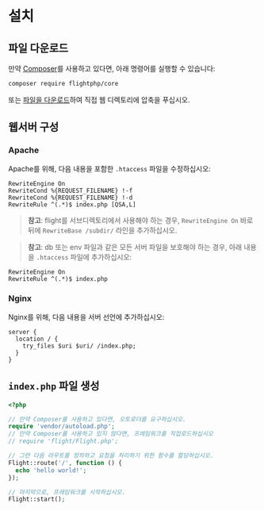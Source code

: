 # 설치

## 파일 다운로드

만약 [Composer](https://getcomposer.org)를 사용하고 있다면, 아래 명령어를 실행할 수 있습니다:

```bash
composer require flightphp/core
```

또는 [파일을 다운로드](https://github.com/flightphp/core/archive/master.zip)하여 직접 웹 디렉토리에 압축을 푸십시오.

## 웹서버 구성

### Apache

Apache를 위해, 다음 내용을 포함한 `.htaccess` 파일을 수정하십시오:

```apacheconf
RewriteEngine On
RewriteCond %{REQUEST_FILENAME} !-f
RewriteCond %{REQUEST_FILENAME} !-d
RewriteRule ^(.*)$ index.php [QSA,L]
```

> **참고**: flight를 서브디렉토리에서 사용해야 하는 경우, `RewriteEngine On` 바로 뒤에 `RewriteBase /subdir/` 라인을 추가하십시오.

> **참고**: db 또는 env 파일과 같은 모든 서버 파일을 보호해야 하는 경우, 아래 내용을 `.htaccess` 파일에 추가하십시오:

```apacheconf
RewriteEngine On
RewriteRule ^(.*)$ index.php
```

### Nginx

Nginx를 위해, 다음 내용을 서버 선언에 추가하십시오:

```nginx
server {
  location / {
    try_files $uri $uri/ /index.php;
  }
}
```

## `index.php` 파일 생성

```php
<?php

// 만약 Composer를 사용하고 있다면, 오토로더를 요구하십시오.
require 'vendor/autoload.php';
// 만약 Composer를 사용하고 있지 않다면, 프레임워크를 직접로드하십시오
// require 'flight/Flight.php';

// 그런 다음 라우트를 정의하고 요청을 처리하기 위한 함수를 할당하십시오.
Flight::route('/', function () {
  echo 'hello world!';
});

// 마지막으로, 프레임워크를 시작하십시오.
Flight::start();
```